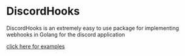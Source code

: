 # DiscordHooks
DiscordHooks is an extremely easy to use package for implementing webhooks in Golang for the discord application

[click here for examples](examples/)